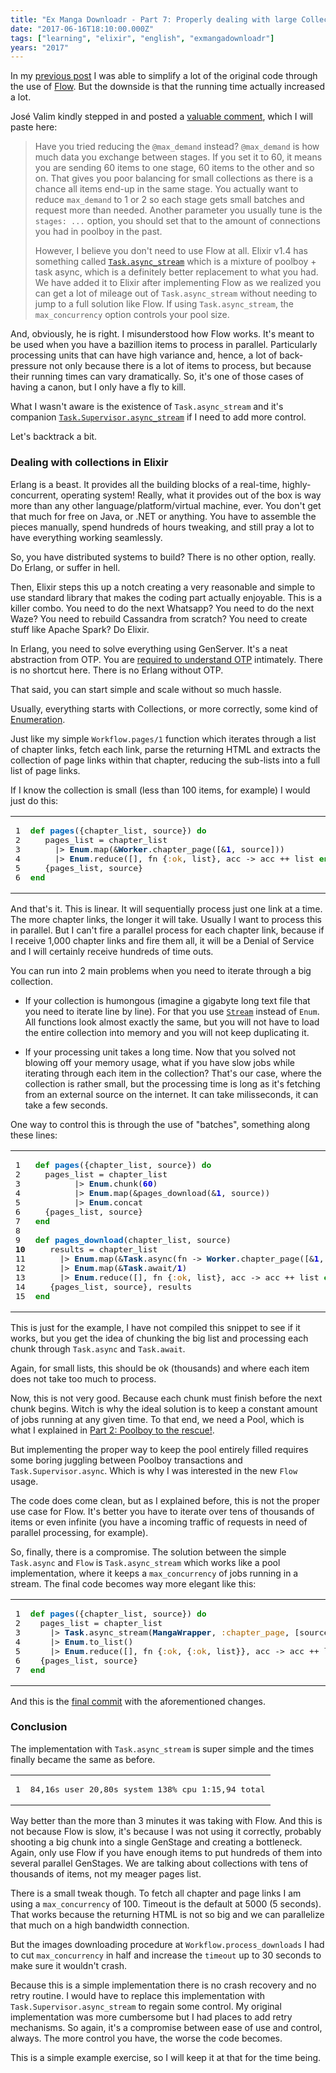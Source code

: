 ```yaml
---
title: "Ex Manga Downloadr - Part 7: Properly dealing with large Collections"
date: "2017-06-16T18:10:00.000Z"
tags: ["learning", "elixir", "english", "exmangadownloadr"]
years: "2017"
---
```


<p></p>
<p>In my <a href="http://www.akitaonrails.com/2017/06/13/ex-manga-downloadr-part-6-the-rise-of-flow">previous post</a> I was able to simplify a lot of the original code through the use of <a href="https://github.com/elixir-lang/flow">Flow</a>. But the downside is that the running time actually increased a lot.</p>
<p>José Valim kindly stepped in and posted a <a href="http://www.akitaonrails.com/2017/06/13/ex-manga-downloadr-part-6-the-rise-of-flow#comment-3360301947">valuable comment</a>, which I will paste here:</p>
<blockquote>
  <p>Have you tried reducing the <code>@max_demand</code> instead? <code>@max_demand</code> is how much data you exchange between stages. If you set it to 60, it means you are sending 60 items to one stage, 60 items to the other and so on. That gives you poor balancing for small collections as there is a chance all items end-up in the same stage. You actually want to reduce <code>max_demand</code> to 1 or 2 so each stage gets small batches and request more than needed. Another parameter you usually tune is the <code>stages: ...</code> option, you should set that to the amount of connections you had in poolboy in the past.</p>
  <p>However, I believe you don't need to use Flow at all. Elixir v1.4 has something called <a href="https://hexdocs.pm/elixir/Task.html#async_stream/5"><code>Task.async_stream</code></a> which is a mixture of poolboy + task async, which is a definitely better replacement to what you had. We have added it to Elixir after implementing Flow as we realized you can get a lot of mileage out of <code>Task.async_stream</code> without needing to jump to a full solution like Flow. If using <code>Task.async_stream</code>, the <code>max_concurrency</code> option controls your pool size.</p>
</blockquote>
<p></p>
<p></p>
<p>And, obviously, he is right. I misunderstood how Flow works. It's meant to be used when you have a bazillion items to process in parallel. Particularly processing units that can have high variance and, hence, a lot of back-pressure not only because there is a lot of items to process, but because their running times can vary dramatically. So, it's one of those cases of having a canon, but I only have a fly to kill.</p>
<p>What I wasn't aware is the existence of <code>Task.async_stream</code> and it's companion <a href="https://hexdocs.pm/elixir/Task.Supervisor.html#async_stream/4"><code>Task.Supervisor.async_stream</code></a> if I need to add more control.</p>
<p>Let's backtrack a bit.</p>
<h3>Dealing with collections in Elixir</h3>
<p>Erlang is a beast. It provides all the building blocks of a real-time, highly-concurrent, operating system! Really, what it provides out of the box is way more than any other language/platform/virtual machine, ever. You don't get that much for free on Java, or .NET or anything. You have to assemble the pieces manually, spend hundreds of hours tweaking, and still pray a lot to have everything working seamlessly.</p>
<p>So, you have distributed systems to build? There is no other option, really. Do Erlang, or suffer in hell.</p>
<p>Then, Elixir steps this up a notch creating a very reasonable and simple to use standard library that makes the coding part actually enjoyable. This is a killer combo. You need to do the next Whatsapp? You need to do the next Waze? You need to rebuild Cassandra from scratch? You need to create stuff like Apache Spark? Do Elixir.</p>
<p>In Erlang, you need to solve everything using GenServer. It's a neat abstraction from OTP. You are <a href="https://www.akitaonrails.com/2015/11/22/observing-processes-in-elixir-the-little-elixir-otp-guidebook">required to understand OTP</a> intimately. There is no shortcut here. There is no Erlang without OTP.</p>
<p>That said, you can start simple and scale without so much hassle.</p>
<p>Usually, everything starts with Collections, or more correctly, some kind of <a href="https://hexdocs.pm/elixir/Enum.html#content">Enumeration</a>.</p>
<p>Just like my simple <code>Workflow.pages/1</code> function which iterates through a list of chapter links, fetch each link, parse the returning HTML and extracts the collection of page links within that chapter, reducing the sub-lists into a full list of page links.</p>
<p>If I know the collection is small (less than 100 items, for example) I would just do this:</p>
<table class="CodeRay">
  <tbody>
    <tr>
      <td class="line_numbers" title="click to toggle" onclick="with (this.firstChild.style) { display = (display == '') ? 'none' : '' }"><pre>1<tt>
</tt>2<tt>
</tt>3<tt>
</tt>4<tt>
</tt>5<tt>
</tt>6<tt>
</tt></pre>
      </td>
      <td class="code"><pre ondblclick="with (this.style) { overflow = (overflow == 'auto' || overflow == '') ? 'visible' : 'auto' }"><span style="color:#080;font-weight:bold">def</span> <span style="color:#06B;font-weight:bold">pages</span>({chapter_list, source}) <span style="color:#080;font-weight:bold">do</span><tt>
</tt>   pages_list = chapter_list<tt>
</tt>     |&gt; <span style="color:#036;font-weight:bold">Enum</span>.map(&amp;<span style="color:#036;font-weight:bold">Worker</span>.chapter_page([&amp;<span style="color:#00D;font-weight:bold">1</span>, source]))<tt>
</tt>     |&gt; <span style="color:#036;font-weight:bold">Enum</span>.reduce([], fn {<span style="color:#A60">:ok</span>, list}, acc -&gt; acc ++ list <span style="color:#080;font-weight:bold">end</span>)<tt>
</tt>   {pages_list, source}<tt>
</tt><span style="color:#080;font-weight:bold">end</span><tt>
</tt></pre>
      </td>
    </tr>
  </tbody>
</table>
<p>And that's it. This is linear. It will sequentially process just one link at a time. The more chapter links, the longer it will take. Usually I want to process this in parallel. But I can't fire a parallel process for each chapter link, because if I receive 1,000 chapter links and fire them all, it will be a Denial of Service and I will certainly receive hundreds of time outs.</p>
<p>You can run into 2 main problems when you need to iterate through a big collection.</p>
<ul>
  <li>
    <p>If your collection is humongous (imagine a gigabyte long text file that you need to iterate line by line). For that you use <a href="https://hexdocs.pm/elixir/Stream.html#content"><code>Stream</code></a> instead of <code>Enum</code>. All functions look almost exactly the same, but you will not have to load the entire collection into memory and you will not keep duplicating it.</p>
  </li>
  <li>
    <p>If your processing unit takes a long time. Now that you solved not blowing off your memory usage, what if you have slow jobs while iterating through each item in the collection? That's our case, where the collection is rather small, but the processing time is long as it's fetching from an external source on the internet. It can take milisseconds, it can take a few seconds.</p>
  </li>
</ul>
<p>One way to control this is through the use of "batches", something along these lines:</p>
<table class="CodeRay">
  <tbody>
    <tr>
      <td class="line_numbers" title="click to toggle" onclick="with (this.firstChild.style) { display = (display == '') ? 'none' : '' }"><pre>1<tt>
</tt>2<tt>
</tt>3<tt>
</tt>4<tt>
</tt>5<tt>
</tt>6<tt>
</tt>7<tt>
</tt>8<tt>
</tt>9<tt>
</tt><strong>10</strong><tt>
</tt>11<tt>
</tt>12<tt>
</tt>13<tt>
</tt>14<tt>
</tt>15<tt>
</tt></pre>
      </td>
      <td class="code"><pre ondblclick="with (this.style) { overflow = (overflow == 'auto' || overflow == '') ? 'visible' : 'auto' }"><span style="color:#080;font-weight:bold">def</span> <span style="color:#06B;font-weight:bold">pages</span>({chapter_list, source}) <span style="color:#080;font-weight:bold">do</span><tt>
</tt>  pages_list = chapter_list<tt>
</tt>        |&gt; <span style="color:#036;font-weight:bold">Enum</span>.chunk(<span style="color:#00D;font-weight:bold">60</span>)<tt>
</tt>        |&gt; <span style="color:#036;font-weight:bold">Enum</span>.map(&amp;pages_download(&amp;<span style="color:#00D;font-weight:bold">1</span>, source))<tt>
</tt>        |&gt; <span style="color:#036;font-weight:bold">Enum</span>.concat<tt>
</tt>  {pages_list, source}<tt>
</tt><span style="color:#080;font-weight:bold">end</span><tt>
</tt><tt>
</tt><span style="color:#080;font-weight:bold">def</span> <span style="color:#06B;font-weight:bold">pages_download</span>(chapter_list, source)<tt>
</tt>   results = chapter_list<tt>
</tt>     |&gt; <span style="color:#036;font-weight:bold">Enum</span>.map(&amp;<span style="color:#036;font-weight:bold">Task</span>.async(fn -&gt; <span style="color:#036;font-weight:bold">Worker</span>.chapter_page([&amp;<span style="color:#00D;font-weight:bold">1</span>, source]) <span style="color:#080;font-weight:bold">end</span>))<tt>
</tt>     |&gt; <span style="color:#036;font-weight:bold">Enum</span>.map(&amp;<span style="color:#036;font-weight:bold">Task</span>.await/<span style="color:#00D;font-weight:bold">1</span>)<tt>
</tt>     |&gt; <span style="color:#036;font-weight:bold">Enum</span>.reduce([], fn {<span style="color:#A60">:ok</span>, list}, acc -&gt; acc ++ list <span style="color:#080;font-weight:bold">end</span>)<tt>
</tt>   {pages_list, source}, results        <tt>
</tt><span style="color:#080;font-weight:bold">end</span><tt>
</tt></pre>
      </td>
    </tr>
  </tbody>
</table>
<p>This is just for the example, I have not compiled this snippet to see if it works, but you get the idea of chunking the big list and processing each chunk through <code>Task.async</code> and <code>Task.await</code>.</p>
<p>Again, for small lists, this should be ok (thousands) and where each item does not take too much to process.</p>
<p>Now, this is not very good. Because each chunk must finish before the next chunk begins. Witch is why the ideal solution is to keep a constant amount of jobs running at any given time. To that end, we need a Pool, which is what I explained in <a href="https://www.akitaonrails.com/2015/11/19/ex-manga-downloadr-part-2-poolboy-to-the-rescue">Part 2: Poolboy to the rescue!</a>.</p>
<p>But implementing the proper way to keep the pool entirely filled requires some boring juggling between Poolboy transactions and <code>Task.Supervisor.async</code>. Which is why I was interested in the new <code>Flow</code> usage.</p>
<p>The code does come clean, but as I explained before, this is not the proper use case for Flow. It's better you have to iterate over tens of thousands of items or even infinite (you have a incoming traffic of requests in need of parallel processing, for example).</p>
<p>So, finally, there is a compromise. The solution between the simple <code>Task.async</code> and <code>Flow</code> is <code>Task.async_stream</code> which works like a pool implementation, where it keeps a <code>max_concurrency</code> of jobs running in a stream. The final code becomes way more elegant like this:</p>
<table class="CodeRay">
  <tbody>
    <tr>
      <td class="line_numbers" title="click to toggle" onclick="with (this.firstChild.style) { display = (display == '') ? 'none' : '' }"><pre>1<tt>
</tt>2<tt>
</tt>3<tt>
</tt>4<tt>
</tt>5<tt>
</tt>6<tt>
</tt>7<tt>
</tt></pre>
      </td>
      <td class="code"><pre ondblclick="with (this.style) { overflow = (overflow == 'auto' || overflow == '') ? 'visible' : 'auto' }"><span style="color:#080;font-weight:bold">def</span> <span style="color:#06B;font-weight:bold">pages</span>({chapter_list, source}) <span style="color:#080;font-weight:bold">do</span><tt>
</tt>  pages_list = chapter_list<tt>
</tt>    |&gt; <span style="color:#036;font-weight:bold">Task</span>.async_stream(<span style="color:#036;font-weight:bold">MangaWrapper</span>, <span style="color:#A60">:chapter_page</span>, [source], <span style="color:#808">max_concurrency</span>: <span style="color:#33B">@max_demand</span>)<tt>
</tt>    |&gt; <span style="color:#036;font-weight:bold">Enum</span>.to_list()<tt>
</tt>    |&gt; <span style="color:#036;font-weight:bold">Enum</span>.reduce([], fn {<span style="color:#A60">:ok</span>, {<span style="color:#A60">:ok</span>, list}}, acc -&gt; acc ++ list <span style="color:#080;font-weight:bold">end</span>)<tt>
</tt>  {pages_list, source}<tt>
</tt><span style="color:#080;font-weight:bold">end</span><tt>
</tt></pre>
      </td>
    </tr>
  </tbody>
</table>
<p>And this is the <a href="https://github.com/akitaonrails/ex_manga_downloadr/commit/517183261e998ab40f6e5bc793b4db9adcf899e3">final commit</a> with the aforementioned changes.</p>
<h3>Conclusion</h3>
<p>The implementation with <code>Task.async_stream</code> is super simple and the times finally became the same as before.</p>
<table class="CodeRay">
  <tbody>
    <tr>
      <td class="line_numbers" title="click to toggle" onclick="with (this.firstChild.style) { display = (display == '') ? 'none' : '' }"><pre>1<tt>
</tt></pre>
      </td>
      <td class="code"><pre ondblclick="with (this.style) { overflow = (overflow == 'auto' || overflow == '') ? 'visible' : 'auto' }">84,16s user 20,80s system 138% cpu 1:15,94 total<tt>
</tt></pre>
      </td>
    </tr>
  </tbody>
</table>
<p>Way better than the more than 3 minutes it was taking with Flow. And this is not because Flow is slow, it's because I was not using it correctly, probably shooting a big chunk into a single GenStage and creating a bottleneck. Again, only use Flow if you have enough items to put hundreds of them into several parallel GenStages. We are talking about collections with tens of thousands of items, not my meager pages list.</p>
<p>There is a small tweak though. To fetch all chapter and page links I am using a <code>max_concurrency</code> of 100. Timeout is the default at 5000 (5 seconds). That works because the returning HTML is not so big and we can parallelize that much on a high bandwidth connection.</p>
<p>But the images downloading procedure at <code>Workflow.process_downloads</code> I had to cut <code>max_concurrency</code> in half and increase the <code>timeout</code> up to 30 seconds to make sure it wouldn't crash.</p>
<p>Because this is a simple implementation there is no crash recovery and no retry routine. I would have to replace this implementation with <code>Task.Supervisor.async_stream</code> to regain some control. My original implementation was more cumbersome but I had places to add retry mechanisms. So again, it's a compromise between ease of use and control, always. The more control you have, the worse the code becomes.</p>
<p>This is a simple example exercise, so I will keep it at that for the time being.</p>
<p></p>